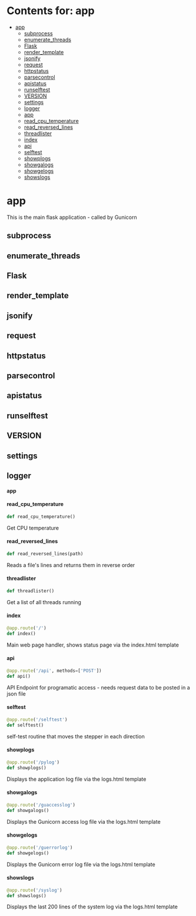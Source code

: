 # Contents for: app

* [app](#app)
  * [subprocess](#app.subprocess)
  * [enumerate\_threads](#app.enumerate_threads)
  * [Flask](#app.Flask)
  * [render\_template](#app.render_template)
  * [jsonify](#app.jsonify)
  * [request](#app.request)
  * [httpstatus](#app.httpstatus)
  * [parsecontrol](#app.parsecontrol)
  * [apistatus](#app.apistatus)
  * [runselftest](#app.runselftest)
  * [VERSION](#app.VERSION)
  * [settings](#app.settings)
  * [logger](#app.logger)
  * [app](#app.app)
  * [read\_cpu\_temperature](#app.read_cpu_temperature)
  * [read\_reversed\_lines](#app.read_reversed_lines)
  * [threadlister](#app.threadlister)
  * [index](#app.index)
  * [api](#app.api)
  * [selftest](#app.selftest)
  * [showplogs](#app.showplogs)
  * [showgalogs](#app.showgalogs)
  * [showgelogs](#app.showgelogs)
  * [showslogs](#app.showslogs)

<a id="app"></a>

# app

This is the main flask application - called by Gunicorn

<a id="app.subprocess"></a>

## subprocess

<a id="app.enumerate_threads"></a>

## enumerate\_threads

<a id="app.Flask"></a>

## Flask

<a id="app.render_template"></a>

## render\_template

<a id="app.jsonify"></a>

## jsonify

<a id="app.request"></a>

## request

<a id="app.httpstatus"></a>

## httpstatus

<a id="app.parsecontrol"></a>

## parsecontrol

<a id="app.apistatus"></a>

## apistatus

<a id="app.runselftest"></a>

## runselftest

<a id="app.VERSION"></a>

## VERSION

<a id="app.settings"></a>

## settings

<a id="app.logger"></a>

## logger

<a id="app.app"></a>

#### app

<a id="app.read_cpu_temperature"></a>

#### read\_cpu\_temperature

```python
def read_cpu_temperature()
```

Get CPU temperature

<a id="app.read_reversed_lines"></a>

#### read\_reversed\_lines

```python
def read_reversed_lines(path)
```

Reads a file's lines and returns them in reverse order

<a id="app.threadlister"></a>

#### threadlister

```python
def threadlister()
```

Get a list of all threads running

<a id="app.index"></a>

#### index

```python
@app.route('/')
def index()
```

Main web page handler, shows status page via the index.html template

<a id="app.api"></a>

#### api

```python
@app.route('/api', methods=['POST'])
def api()
```

API Endpoint for programatic access - needs request data to be posted in a json file

<a id="app.selftest"></a>

#### selftest

```python
@app.route('/selftest')
def selftest()
```

self-test routine that moves the stepper in each direction

<a id="app.showplogs"></a>

#### showplogs

```python
@app.route('/pylog')
def showplogs()
```

Displays the application log file via the logs.html template

<a id="app.showgalogs"></a>

#### showgalogs

```python
@app.route('/guaccesslog')
def showgalogs()
```

Displays the Gunicorn access log file via the logs.html template

<a id="app.showgelogs"></a>

#### showgelogs

```python
@app.route('/guerrorlog')
def showgelogs()
```

Displays the Gunicorn error log file via the logs.html template

<a id="app.showslogs"></a>

#### showslogs

```python
@app.route('/syslog')
def showslogs()
```

Displays the last 200 lines of the system log via the logs.html template

